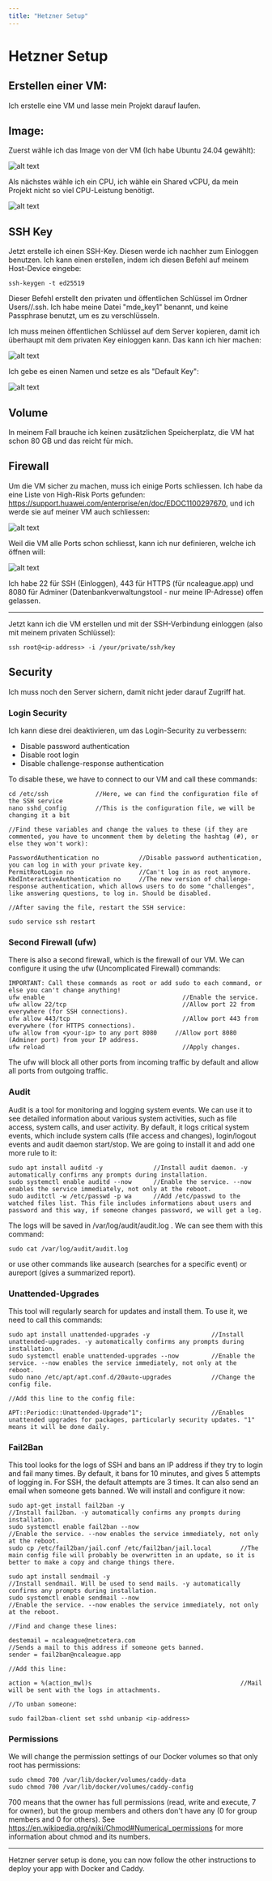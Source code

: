 ```yaml
---
title: "Hetzner Setup"
---
```

# Hetzner Setup

## Erstellen einer VM:

Ich erstelle eine VM und lasse mein Projekt darauf laufen.

## Image:

Zuerst wähle ich das Image von der VM (Ich habe Ubuntu 24.04 gewählt):

![alt text](image.png)

Als nächstes wähle ich ein CPU, ich wähle ein Shared vCPU, da mein Projekt nicht so viel CPU-Leistung benötigt.

![alt text](image-1.png)

## SSH Key

Jetzt erstelle ich einen SSH-Key. Diesen werde ich nachher zum Einloggen benutzen. Ich kann einen erstellen, indem ich diesen Befehl auf meinem Host-Device eingebe:

```
ssh-keygen -t ed25519
```

Dieser Befehl erstellt den privaten und öffentlichen Schlüssel im Ordner Users/<dein-benutzer>/.ssh. Ich habe meine Datei "mde_key1" benannt, und keine Passphrase benutzt, um es zu verschlüsseln.

Ich muss meinen öffentlichen Schlüssel auf dem Server kopieren, damit ich überhaupt mit dem privaten Key einloggen kann. Das kann ich hier machen:

![alt text](image-2.png)

Ich gebe es einen Namen und setze es als "Default Key":

![alt text](image-3.png)

## Volume

In meinem Fall brauche ich keinen zusätzlichen Speicherplatz, die VM hat schon 80 GB und das reicht für mich.

## Firewall

Um die VM sicher zu machen, muss ich einige Ports schliessen. Ich habe da eine Liste von High-Risk Ports gefunden: https://support.huawei.com/enterprise/en/doc/EDOC1100297670, und ich werde sie auf meiner VM auch schliessen:

![alt text](image-4.png)

Weil die VM alle Ports schon schliesst, kann ich nur definieren, welche ich öffnen will:

![alt text](image-5.png)

Ich habe 22 für SSH (Einloggen), 443 für HTTPS (für ncaleague.app) und 8080 für Adminer (Datenbankverwaltungstool - nur meine IP-Adresse) offen gelassen.

---

Jetzt kann ich die VM erstellen und mit der SSH-Verbindung einloggen (also mit meinem privaten Schlüssel):

```
ssh root@<ip-address> -i /your/private/ssh/key
```

## Security

Ich muss noch den Server sichern, damit nicht jeder darauf Zugriff hat.

### Login Security

Ich kann diese drei deaktivieren, um das Login-Security zu verbessern:

- Disable password authentication
- Disable root login
- Disable challenge-response authentication

To disable these, we have to connect to our VM and call these commands:

```
cd /etc/ssh             //Here, we can find the configuration file of the SSH service
nano sshd_config        //This is the configuration file, we will be changing it a bit
 
//Find these variables and change the values to these (if they are commented, you have to uncomment them by deleting the hashtag (#), or else they won't work):
 
PasswordAuthentication no           //Disable password authentication, you can log in with your private key.
PermitRootLogin no                  //Can't log in as root anymore.
KbdInteractiveAuthentication no     //The new version of challenge-response authentication, which allows users to do some "challenges", like answering questions, to log in. Should be disabled.
 
//After saving the file, restart the SSH service:
 
sudo service ssh restart
```

### Second Firewall (ufw)

There is also a second firewall, which is the firewall of our VM. We can configure it using the ufw (Uncomplicated Firewall) commands:

```
IMPORTANT: Call these commands as root or add sudo to each command, or else you can't change anything!
ufw enable                                      //Enable the service.
ufw allow 22/tcp                                //Allow port 22 from everywhere (for SSH connections).
ufw allow 443/tcp                               //Allow port 443 from everywhere (for HTTPS connections).
ufw allow from <your-ip> to any port 8080     //Allow port 8080 (Adminer port) from your IP address.
ufw reload                                      //Apply changes.
```

The ufw will block all other ports from incoming traffic by default and allow all ports from outgoing traffic.

### Audit

Audit is a tool for monitoring and logging system events. We can use it to see detailed information about various system activities, such as file access, system calls, and user activity. By default, it logs critical system events, which include system calls (file access and changes), login/logout events and audit daemon start/stop. We are going to install it and add one more rule to it:

```
sudo apt install auditd -y              //Install audit daemon. -y automatically confirms any prompts during installation.
sudo systemctl enable auditd --now      //Enable the service. --now enables the service immediately, not only at the reboot.
sudo auditctl -w /etc/passwd -p wa      //Add /etc/passwd to the watched files list. This file includes informations about users and password and this way, if someone changes password, we will get a log.
```

The logs will be saved in /var/log/audit/audit.log . We can see them with this command:

```
sudo cat /var/log/audit/audit.log
```

or use other commands like ausearch (searches for a specific event) or aureport (gives a summarized report).

### Unattended-Upgrades

This tool will regularly search for updates and install them. To use it, we need to call this commands:

```
sudo apt install unattended-upgrades -y                 //Install unattended-upgrades. -y automatically confirms any prompts during installation.
sudo systemctl enable unattended-upgrades --now         //Enable the service. --now enables the service immediately, not only at the reboot.
sudo nano /etc/apt/apt.conf.d/20auto-upgrades           //Change the config file.

//Add this line to the config file:
 
APT::Periodic::Unattended-Upgrade"1";                   //Enables unattended upgrades for packages, particularly security updates. "1" means it will be done daily.
```

### Fail2Ban

This tool looks for the logs of SSH and bans an IP address if they try to login and fail many times. By default, it bans for 10 minutes, and gives 5 attempts of logging in. For SSH, the default attempts are 3 times. It can also send an email when someone gets banned. We will install and configure it now:

```
sudo apt-get install fail2ban -y                                //Install fail2ban. -y automatically confirms any prompts during installation. 
sudo systemctl enable fail2ban --now                            //Enable the service. --now enables the service immediately, not only at the reboot.
sudo cp /etc/fail2ban/jail.conf /etc/fail2ban/jail.local        //The main config file will probably be overwritten in an update, so it is better to make a copy and change things there.
 
sudo apt install sendmail -y                                    //Install sendmail. Will be used to send mails. -y automatically confirms any prompts during installation. 
sudo systemctl enable sendmail --now                            //Enable the service. --now enables the service immediately, not only at the reboot.
 
//Find and change these lines:
 
destemail = ncaleague@netcetera.com                             //Sends a mail to this address if someone gets banned.
sender = fail2ban@ncaleague.app
 
//Add this line:
 
action = %(action_mwl)s                                         //Mail will be sent with the logs in attachments.
 
//To unban someone:
 
sudo fail2ban-client set sshd unbanip <ip-address>
```

### Permissions

We will change the permission settings of our Docker volumes so that only root has permissions:

```
sudo chmod 700 /var/lib/docker/volumes/caddy-data
sudo chmod 700 /var/lib/docker/volumes/caddy-config
```

700 means that the owner has full permissions (read, write and execute, 7 for owner), but the group members and others don't have any (0 for group members and 0 for others). See https://en.wikipedia.org/wiki/Chmod#Numerical_permissions for more information about chmod and its numbers.

---

Hetzner server setup is done, you can now follow the other instructions to deploy your app with Docker and Caddy.